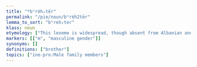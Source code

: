 ```yaml
---
title: "*bʰréh₂tēr"
permalink: "/pie/noun/bʰréh2tēr"
lemma_to_sort: "bʰreh₂ter"
klass: noun
etymology: ["This lexeme is widespread, though absent from Albanian and rare in Anatolian. Because it means \"kinsman\" in Greek, and meant both \"brother\" and \"kinsman, cousin\"  (or \"comrade\") in Celtic (e.g. Old Irish bráthair) and Baltic (e.g. in Latvian and Old Prussian), some suspect it had similarly wider meaning in PIE (even in English \"brother\" is often used to refer to socially-affiliated non-relatives)."]
markers: [["m", "masculine gender"]]
synonyms: []
definitions: ["brother"]
topics: ["ine-pro:Male family members"]
---
```

